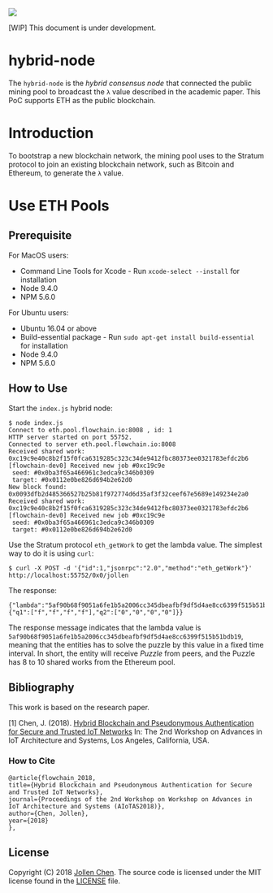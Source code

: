 ![](https://flowchain.co/static/logo-text@128.png)

[WIP] This document is under development.

# hybrid-node

The `hybrid-node` is the *hybrid consensus node* that connected the public mining pool to broadcast the `λ` value described in the academic paper. This PoC supports ETH as the public blockchain.

# Introduction

To bootstrap a new blockchain network, the mining pool uses to the Stratum protocol to join an existing blockchain network, such as Bitcoin and Ethereum, to generate the `λ` value.

# Use ETH Pools

## Prerequisite

For MacOS users:

* Command Line Tools for Xcode - Run ```xcode-select --install``` for installation
* Node 9.4.0
* NPM 5.6.0

For Ubuntu users:

* Ubuntu 16.04 or above
* Build-essential package - Run ```sudo apt-get install build-essential``` for installation
* Node 9.4.0
* NPM 5.6.0

## How to Use

Start the ```index.js``` hybrid node:

```
$ node index.js 
Connect to eth.pool.flowchain.io:8008 , id: 1
HTTP server started on port 55752.
Connected to server eth.pool.flowchain.io:8008
Received shared work:  0xc19c9e40c8b2f15f0fca6319285c323c34de9412fbc80373ee0321783efdc2b6
[flowchain-dev0] Received new job #0xc19c9e
 seed: #0x0ba3f65a466961c3edca9c346b0309
 target: #0x0112e0be826d694b2e62d0
New block found: 0x0093dfb2d485366527b25b81f972774d6d35af3f32ceef67e5689e149234e2a0
Received shared work:  0xc19c9e40c8b2f15f0fca6319285c323c34de9412fbc80373ee0321783efdc2b6
[flowchain-dev0] Received new job #0xc19c9e
 seed: #0x0ba3f65a466961c3edca9c346b0309
 target: #0x0112e0be826d694b2e62d0
```

Use the Stratum protocol ```eth_getWork``` to get the lambda value. The simplest way to do it is using ```curl```:

```
$ curl -X POST -d '{"id":1,"jsonrpc":"2.0","method":"eth_getWork"}' http://localhost:55752/0x0/jollen
```

The response:

```
{"lambda":"5af90b68f9051a6fe1b5a2006cc345dbeafbf9df5d4ae8cc6399f515b51bdb19","puzzle":{"q1":["f","f","f","f"],"q2":["0","0","0","0"]}}
```

The response message indicates that the lambda value is ```5af90b68f9051a6fe1b5a2006cc345dbeafbf9df5d4ae8cc6399f515b51bdb19```, meaning that the entities has to solve the puzzle by this value in a fixed time interval. In short, the entity will receive *Puzzle* from peers, and the Puzzle has 8 to 10 shared works from the Ethereum pool.

## Bibliography

This work is based on the research paper.

[1] Chen, J. (2018). [Hybrid Blockchain and Pseudonymous Authentication for Secure and Trusted IoT Networks](https://flowchain.co/flowchain-AIoTAS18_ACCEPTED.pdf) In: The 2nd Workshop on Advances in IoT Architecture and Systems, Los Angeles, California, USA.

### How to Cite

```
@article{flowchain_2018,
title={Hybrid Blockchain and Pseudonymous Authentication for Secure and Trusted IoT Networks},
journal={Proceedings of the 2nd Workshop on Workshop on Advances in IoT Architecture and Systems (AIoTAS2018)},
author={Chen, Jollen},
year={2018}
},
```

## License

Copyright (C) 2018 [Jollen Chen](https://github.com/jollen). The source code is licensed under the MIT license found in the [LICENSE](LICENSE) file.
